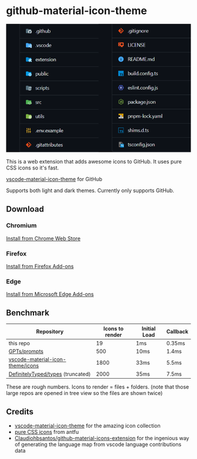 # github-material-icon-theme

![icons](/public/icons.png)

This is a web extension that adds awesome icons to GitHub.
It uses pure CSS icons so it's fast.

[vscode-material-icon-theme](https://github.com/PKief/vscode-material-icon-theme) for GitHub

Supports both light and dark themes.
Currently only supports GitHub.

## Download

### Chromium

[Install from Chrome Web Store](https://chromewebstore.google.com/detail/github-material-icon-them/hlgcfologjgpkkkokemkclndckfbbphb)

### Firefox

[Install from Firefox Add-ons](https://addons.mozilla.org/en-US/firefox/addon/github-material-icon-theme/)

### Edge

[Install from Microsoft Edge Add-ons](https://microsoftedge.microsoft.com/addons/detail/githubmaterialiconthem/mladkedehngimbnkhcbjamaldmjcneaa)

## Benchmark

| Repository | Icons to render | Initial Load | Callback |
| ---------- | ------- | ------------ | -------- |
| this repo | 19 | 1ms | 0.35ms |
| [GPTs/prompts](https://github.com/linexjlin/GPTs/tree/main/prompts) | 500 | 10ms | 1.4ms |
| [vscode-material-icon-theme/icons](https://github.com/PKief/vscode-material-icon-theme/tree/main/icons) | 1800 | 33ms | 5.5ms |
| [DefinitelyTyped/types](https://github.com/DefinitelyTyped/DefinitelyTyped/tree/master/types) (truncated) | 2000 | 35ms | 7.5ms |

These are rough numbers.
Icons to render = files + folders. (note that those large repos are opened in tree view so the files are shown twice)

## Credits

- [vscode-material-icon-theme](https://github.com/PKief/vscode-material-icon-theme) for the amazing icon collection
- [pure CSS icons](https://antfu.me/posts/icons-in-pure-css) from antfu
- [Claudiohbsantos/github-material-icons-extension](https://github.com/Claudiohbsantos/github-material-icons-extension) for the ingenious way of generating the language map from vscode language contributions data
